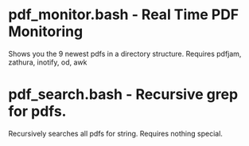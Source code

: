 # pdf_monitor.bash - Real Time PDF Monitoring

Shows you the 9 newest pdfs in a directory structure.  Requires pdfjam, zathura, inotify, od, awk

# pdf_search.bash - Recursive grep for pdfs.

Recursively searches all pdfs for string.  Requires nothing special.
